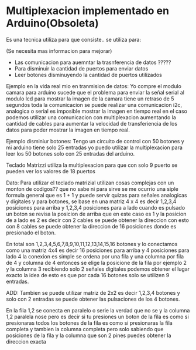 # Multiplexacion implementado en Arduino(Obsoleta)

Es una tecnica utiliza para que consiste..
se utiliza para:

(Se necesita mas informacion para mejorar)
* Las comunicacion para auemntar la trasnferencia de datos ?????
* Para disminuir la cantidad de puertos para enviar datos
* Leer botones disminuyendo la cantidad de puertos utilizados

Ejemplo en la vida real mio en tranmision de datos: Yo compre el modulo camara para arduino sucede que el problema para enviar la señal serial al modulo lcd para mostrar la imagen de la camara tiene un retraso de 5 segundos toda la comunicacion se puede realizar una comunicacion i2c, analogica o serial es imposible mostrar la imagen en tiempo real en el caso podemos utilizar una comunicacion con multiplexacion aumentando la cantidad de cables para aumentar la velocidad de transferiencia de los datos para poder mostrar la imagen en tiempo real.

Ejemplo disminiur botones: Tengo un circuito de control con 50 botones y mi arduino tiene solo 25 entradas  yo puedo utilizar la multiplexacion para leer los 50 botones solo con 25 entradas del arduino.


Teclado Matrizzi utiliza la multiplexacion para que con solo 9 puerto se pueden ver los valores de 18 puertos

Dato: Para utilizar el teclado matrizial utilizan cosas complejas con un monton de codigos?? que no sabe ni para sirve se me ocurrio una siple formula general que es  1 + 1   y puede servir quizas para señales analogicas y digitales y para botones, se base en una matriz 4 x 4  es decir 1,2,3,4 posiciones para arriba y 1,2,3,4 posiciones para a lado cuando es pulsado un boton se revisa la posicion de arriba que en este caso es 1 y la posicion de a lado es 2 es decir con 2 cables se puede obtener la direccion con esto con 8 cables se puede obtener la direccion de 16 posiciones donde es presionado el boton. 

En total son 1,2,3,4,5,6,7,8,9,10,11,12,13,14,15,16 botones y lo conectamos como una matriz 4x4 es decir 16 posiciones para arriba y 4 posiciones para lado 4 la conexion es simple se ordena por una fila y una columna por fila de 4 y columna de 4 entonces se elige la posicione de la fila por ejemplo 2 y la columna 3 recibiendo solo 2 señales digitales podemos obtener el lugar exacto la idea de esto es que por cada 16 botones solo se utilizen 9 entradas.

ADD: Tambien se puede utilizar matriz de 2x2 es decir 1,2,3,4 botones y solo con 2 entradas se puede obtener las pulsaciones de los 4 botones.

En la fila 1,2 se conecta en paralelo o serie la verdad que no se y la columna 1,2 paralela nose pero es decir si tu presiones un boton de la fila es como si presionaras todos los botones de la fila es como si presionaras la fila completa y tambien la columna completa pero solo sabiendo que posiciones de la fila y la columna que son 2 pines puedes obtener la direccion exacta
